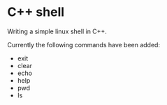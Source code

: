 # C++ shell

Writing a simple linux shell in C++.

Currently the following commands have been added:
- exit
- clear
- echo
- help
- pwd
- ls
